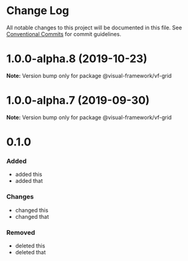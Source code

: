 # Change Log

All notable changes to this project will be documented in this file.
See [Conventional Commits](https://conventionalcommits.org) for commit guidelines.

# 1.0.0-alpha.8 (2019-10-23)

**Note:** Version bump only for package @visual-framework/vf-grid





# 1.0.0-alpha.7 (2019-09-30)

**Note:** Version bump only for package @visual-framework/vf-grid





# 0.1.0

### Added
- added this
- added that

### Changes

- changed this
- changed that

### Removed

- deleted this
- deleted that
